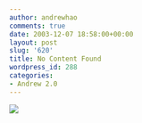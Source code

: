 ```yaml
---
author: andrewhao
comments: true
date: 2003-12-07 18:58:00+00:00
layout: post
slug: '620'
title: No Content Found
wordpress_id: 288
categories:
- Andrew 2.0
---
```


![](http://www.g9labs.com/img/praiseflyer.jpg)
